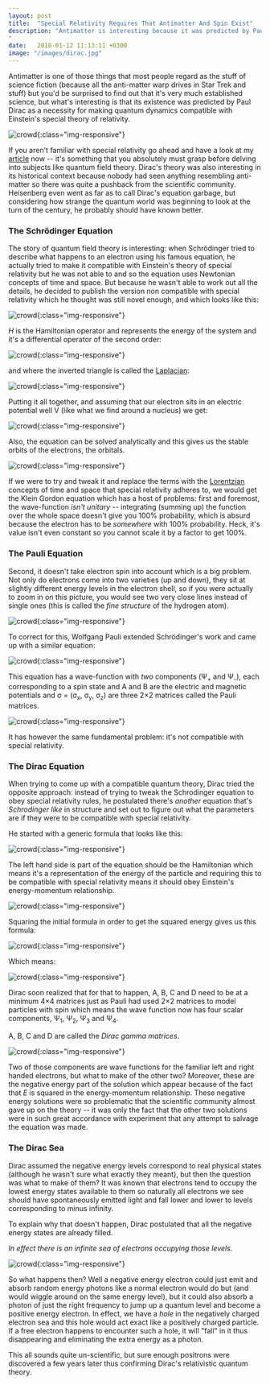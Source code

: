 ```yaml
---
layout: post
title:  "Special Relativity Requires That Antimatter And Spin Exist"
description: "Antimatter is interesting because it was predicted by Paul Dirac's equation before it was actually discovered in a laboratory and for a while this prediction was actually problematic because no one had actually seen such an exotic form of matter.
"
date:   2018-01-12 11:13:11 +0300
image: "/images/dirac.jpg"
---
```

Antimatter is one of those things that most people regard as the stuff of science fiction (because all the anti-matter warp drives in Star Trek and stuff) but you'd be surprised to find out that it's very much established science, but what's interesting is that its existence was predicted by Paul Dirac as a necessity for making quantum dynamics compatible with Einstein's special theory of relativity.

![crowd](/images/dirac.jpg){:class="img-responsive"}

If you aren't familiar with special relativity go ahead and have a look at my [article](http://florintoader.net/special-relativity) now -- it's something that you absolutely must grasp before delving into subjects like quantum field theory. Dirac's theory was also interesting in its historical context because nobody had seen anything resembling anti-matter so there was quite a pushback from the scientific community. Heisenberg even went as far as to call Dirac's equation garbage, but considering how strange the quantum world was beginning to look at the turn of the century, he probably should have known better.

### The Schrödinger Equation
The story of quantum field theory is interesting: when Schrödinger tried to describe what happens to an electron using his famous equation, he actually tried to make it compatible with Einstein's theory of special relativity but he was not able to and so the equation uses Newtonian concepts of time and space. But because he wasn't able to work out all the details, he decided to publish the version non compatible with special relativity which he thought was still novel enough, and which looks like this:

![crowd](/images/schrodinger.svg){:class="img-responsive"}

*H* is the Hamiltonian operator and represents the energy of the system and it's a differential operator of the second order:

![crowd](/images/hamiltonian.svg){:class="img-responsive"}

and where the inverted triangle is called the [Laplacian](https://en.wikipedia.org/wiki/Laplace_operator):

![crowd](/images/laplacian.svg){:class="img-responsive"}

Putting it all together, and assuming that our electron sits in an electric potential well V (like what we find around a nucleus) we get:

![crowd](/images/schrodinger2.svg){:class="img-responsive"}

Also, the equation can be solved analytically and this gives us the stable orbits of the electrons, the orbitals.

![crowd](/images/orbitals.gif){:class="img-responsive"}

If we were to try and tweak it and replace the terms with the [Lorentzian](https://en.wikipedia.org/wiki/Lorentz_covariance) concepts of time and space that special relativity adheres to, we would get the Klein Gordon equation which has a host of problems: first and foremost, the wave-function *isn't unitary* -- integrating (summing up) the function over the whole space doesn't give you 100% probability, which is absurd because the electron has to be *somewhere* with 100% probability. Heck, it's value isn't even constant so you cannot scale it by a factor to get 100%.

### The Pauli Equation
Second, it doesn't take electron spin into account which is a big problem. Not only do electrons come into two varieties (up and down), they sit at slightly different energy levels in the electron shell, so if you were actually to zoom in on this picture, you would see two very close lines instead of single ones (this is called the *fine structure* of the hydrogen atom).

![crowd](/images/hydrogen-spectrum.png){:class="img-responsive"}

To correct for this, Wolfgang Pauli extended Schrödinger's work and came up with a similar equation:

![crowd](/images/pauli2.svg){:class="img-responsive"}

This equation has a wave-function with *two* components (&#936;<sub>+</sub> and &#936;<sub>-</sub>), each corresponding to a spin state and A and B are the electric and magnetic potentials and σ = (σ<sub>x</sub>, σ<sub>y</sub>, σ<sub>z</sub>) are three 2&times;2 matrices called the Pauli matrices.

![crowd](/images/pauli3.svg){:class="img-responsive"}

It has however the same fundamental problem: it's not compatible with special relativity.

### The Dirac Equation
When trying to come up with a compatible quantum theory, Dirac tried the opposite approach: instead of trying to tweak the Schrodinger equation to obey special relativity rules, he postulated there's *another* equation that's *Schrodinger like* in structure and set out to figure out what the parameters are if they were to be compatible with special relativity.

He started with a generic formula that looks like this:

![crowd](/images/dirac-generic.svg){:class="img-responsive"}

The left hand side is part of the equation should be the Hamiltonian which means it's a representation of the energy of the particle and requiring this to be compatible with special relativity means it should obey Einstein's energy-momentum relationship.

![crowd](/images/energy-momentum.svg){:class="img-responsive"}

Squaring the initial formula in order to get the squared energy gives us this formula:

![crowd](/images/dirac2.svg){:class="img-responsive"}

Which means:

![crowd](/images/dirac6.svg){:class="img-responsive"}

Dirac soon realized that for that to happen, A, B, C and D need to be at a minimum 4&times;4 matrices just as Pauli had used 2&times;2 matrices to model particles with spin which means the wave function now has four scalar components, &#936;<sub>1</sub>, &#936;<sub>2</sub>, &#936;<sub>3</sub> and &#936;<sub>4</sub>.

A, B, C and D are called the *Dirac gamma matrices*.

![crowd](/images/gamma-matrices.svg){:class="img-responsive"}

Two of those components are wave functions for the familiar left and right handed electrons, but what to make of the other two? Moreover, these are the negative energy part of the solution which appear because of the fact that *E* is squared in the energy-momentum relationship. These negative energy solutions were so problematic that the scientific community almost gave up on the theory -- it was only the fact that the other two solutions were in such great accordance with experiment that any attempt to salvage the equation was made.

### The Dirac Sea
Dirac assumed the negative energy levels correspond to real physical states (although he wasn't sure what exactly they meant), but then the question was what to make of them? It was known that electrons tend to occupy the lowest energy states available to them so naturally all electrons we see should have spontaneously emitted light and fall lower and lower to levels corresponding to minus infinity.

To explain why that doesn't happen, Dirac postulated that all the negative energy states are already filled.

*In effect there is an infinite sea of electrons occupying those levels.*

![crowd](/images/diracsea.png){:class="img-responsive"}

So what happens then? Well a negative energy electron could just emit and absorb random energy photons like a normal electron would do but (and would wiggle around on the same energy level), but it could also absorb a photon of just the right frequency to jump up a quantum level and become a positive energy electron. In effect, we have a *hole* in the negatively charged electron sea and this hole would act exact like a positively charged particle. If a free electron happens to encounter such a hole, it will "fall" in it thus disappearing and eliminating the extra energy as a photon.

This all sounds quite un-scientific, but sure enough positrons were discovered a few years later thus confirming Dirac's relativistic quantum theory.
